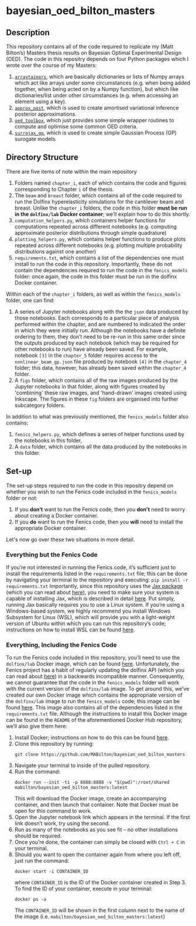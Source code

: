 # bayesian_oed_bilton_masters

## Description

This repository contains all of the code required to replicate my (Matt Bilton’s) Masters thesis results on Bayesian Optimal Experimental Design (OED). The code in this repositry depends on four Python packages which I wrote over the course of my Masters:
1. [`arraytainers`](https://github.com/MABilton/arraytainers), which are basically dictionaries or lists of Numpy arrays which act like arrays under some circumstances (e.g. when being added together, when being acted on by a Numpy function), but which like dictionaries/list under other circumstances (e.g. when accessing an element using a key).
2. [`approx_post`](https://github.com/MABilton/approx_post), which is used to create amortised variational inference posterior approximations.
3. [`oed_toolbox`](https://github.com/MABilton/oed_toolbox), which just provides some simple wrapper routines to compute and optimise some common OED criteria.
4. [`surrojax_gp`](https://github.com/MABilton/surrojax_gp), which is used to create simple Gaussian Process (GP) surogate models. 

## Directory Structure

There are five items of note within the main repository
1. Folders named `chapter_i`, each of which contains the code and figures corresponding to Chapter `i` of the thesis.
2. The `beam` and `breast` folder, which contains all of the code required to run the Dolfinx hyperelasticity simulations for the cantilever beam and breast. Unlike the `chapter_i` folders, the code in this folder **must be run in the `dolfinx/lab` Docker container**; we’ll explain how to do this shortly.
3. `computation_helpers.py`, which containers helper functions for computations repeated across different notebooks (e.g. computing approximate posterior distributions through simple quadrature)
4. `plotting_helpers.py`, which contains helper functions to produce plots repeated across different notebooks (e.g. plotting multiple probability distributions against one another)
5. `requirements.txt`, which contains a list of the dependencies one must install to run the code in this repository. Importantly, these do not contain the dependencies required to run the code in the `fenics_models` folder: once again, the code in this folder must be run in the dolfinx Docker container.

Within each of the `chapter_i` folders, as well as within the `fenics_models` folder, one can find:
1. A series of Jupyter notebooks along with the the `json` data produced by those notebooks. Each corresponds to a particular piece of analysis performed within the chapter, and are numbered to indicated the order in which they were initially run. Although the notebooks have a definite ordering to them, they don’t need to be re-run in this same order since the outputs produced by each notebook (which may be required for other notebooks to run) have already been saved. For example, notebook `[3]` in the `chapter_5` folder requires access to the `nonlinear_beam_gp.json` file produced by notebook `[4]` in the `chapter_4` folder; this data, however, has already been saved within the `chapter_4` folder.
2. A `figs` folder, which contains all of the raw images produced by the Jupyter notebooks in that folder, along with figures created by 'combining' these raw images, and 'hand-drawn' images created using Inkscape. The figures in these `fig` folders are organised into further subcategory folders.

In addition to what was previously mentioned, the `fenics_models` folder also contains:
1. `fenics_helpers.py`, which defines a series of helper functions used by the notebooks in this folder, 
2.  A `data` folder, which contains all the data produced by the notebooks in this folder.

## Set-up

The set-up steps required to run the code in this repositry depend on whether you wish to run the Fenics code included in the `fenics_models` folder or not:

1. If you **don’t** want to run the Fenics code, then you **don't** need to worry about creating a Docker container.
2. If you **do** want to run the Fenics code, then you **will** need to install the appropriate Docker container.

Let's now go over these two situations in more detail.

### Everything but the Fenics Code

If you’re not interested in running the Fenics code, it’s sufficient just to install the requirements listed in the `requirements.txt` file; this can be done by navigating your terminal to the repository and executing:
    ```
    pip install -r requirements.txt
    ```
Importantly, since this repository uses the [Jax package](https://github.com/google/jax) (which you can read about [here](https://jax.readthedocs.io/en/latest/notebooks/quickstart.html)), you need to make sure your system is capable of installing Jax, which is described in detail [here](https://github.com/google/jax#installation). Put simply, running Jax basically requires you to use a Linux system. If you’re using a Windows-based system, we highly recommend you install Windows Subsystem for Linux (WSL), which will provide you with a light-weight version of Ubuntu within which you can run this repository’s code; instructions on how to install WSL can be found [here](https://docs.microsoft.com/en-us/windows/wsl/install).

### Everything, Including the Fenics Code

To run the Fenics code included in this repository, you’ll need to use the `dolfinx/lab` Docker image, which can be found [here](https://hub.docker.com/r/dolfinx/lab). Unfortunately, the Fenics project has a habit of regularly updating the dolfinx API (which you can read about [here](https://docs.fenicsproject.org/dolfinx/main/python/)) in a backwards incompatible manner. Consequently, we cannot guarantee that the code in the `fenics_models` folder will work with the current version of the `dolfinx/lab` image. To get around this, we’ve created our own Docker image which contains the appropriate version of the `dolfinx/lab` image to run the `fenics_models` code; this image can be found [here](https://hub.docker.com/r/mabilton/bayesian_oed_bilton_masters). This image also contains all of the dependencies listed in the `requirements.txt` file. Although the instructions to install this Docker image can be found in the `README` of the aforementioned Docker Hub repository, we’ll also give them here:
1. Install Docker; instructions on how to do this can be found [here](https://docs.docker.com/desktop/#download-and-install).
2. Clone this repository by running:
   ```
   git clone https://github.com/MABilton/bayesian_oed_bilton_masters
   ```
3. Navigate your terminal to inside of the pulled repository.
4. Run the command: 
   ```
   docker run --init -ti -p 8888:8888 -v "$(pwd)":/root/shared mabilton/bayesian_oed_bilton_masters:latest
   ```
   This will download the Docker image, create an accompanying container, and then launch that container. Note that Docker must be open for this command to work.
5. Open the Jupyter notebook link which appears in the terminal. If the first link doesn’t work, try using the second.
6. Run as many of the notebooks as you see fit – no other installations should be required.
7. Once you’re done, the container can simply be closed with `Ctrl + C` in your terminal.
8. Should you want to open the container again from where you left off, just run the command:
   ```
   docker start -i CONTAINER_ID
   ```
   where `CONTAINER_ID` is the ID of the Docker container created in Step 3. To find the ID of your container, execute in your terminal:
   ```
   docker ps -a
   ```
   The `CONTAINER_ID` will be shown in the first column next to the name of the image (i.e. `mabilton/bayesian_oed_bilton_masters:latest`)